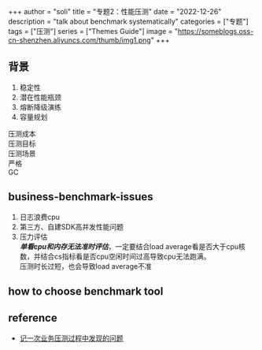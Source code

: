 +++
author = "soli"
title = "专题2：性能压测"
date = "2022-12-26"
description = "talk about benchmark systematically"
categories = ["专题"]
tags = ["压测"]
series = ["Themes Guide"]
image = "https://someblogs.oss-cn-shenzhen.aliyuncs.com/thumb/img1.png"
+++
<!--more-->
## 背景
1. 稳定性
2. 潜在性能瓶颈
3. 熔断降级演练
4. 容量规划

压测成本<br>
压测目标<br>
压测场景<br>
严格<br>
GC<br>
## business-benchmark-issues
1. 日志浪费cpu
2. 第三方、自建SDK高并发性能问题
3. 压力评估<br>
***单看cpu和内存无法准时评估***，一定要结合load average看是否大于cpu核数，并结合cs指标看是否cpu空闲时间过高导致cpu无法跑满。<br>
压测时长过短，也会导致load average不准

## how to choose benchmark tool

## reference
- [记一次业务压测过程中发现的问题](https://juejin.cn/post/7133851547477213221#heading-10)


